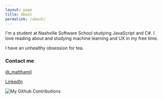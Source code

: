 ```yaml
---
layout: page
title: About
permalink: /about/
---
```


I'm a student at Nashville Software School studying JavaScript and C#. I love reading about and studying machine learning and UX in my free time.

I have an unhealthy obsession for tea.

### Contact me

[@_matthamil](https://www.twitter.com/_matthamil)

[LinkedIn](https://www.linkedin.com/in/matthamil)

![My Github Contributions](http://ghchart.rshah.org/4183C4/matthamil)
